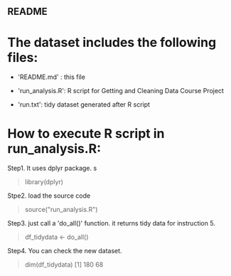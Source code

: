 ## README

The dataset includes the following files:
=========================================

- 'README.md' : this file

- 'run_analysis.R': R script for Getting and Cleaning Data Course Project

- 'run.txt': tidy dataset generated after R script


How to execute R script in run_analysis.R:
==========================================

Step1.  It uses dplyr package. s
> library(dplyr)

Stpe2. load the source code
> source("run_analysis.R")

Step3. just call a 'do_all()' function. it returns tidy data for instruction 5.
> df_tidydata <- do_all()

Step4. You can check the new dataset.
> dim(df_tidydata)
[1] 180  68







